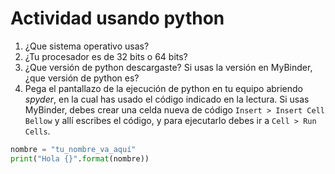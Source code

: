 # Actividad usando python

1.  ¿Que sistema operativo usas?  
1.  ¿Tu procesador es de 32 bits o 64 bits?  
1.  ¿Que versión de python descargaste? Si usas la versión en MyBinder, ¿que versión de python es?  
1.  Pega el pantallazo de la ejecución de python en tu equipo abriendo _spyder_, en la cual has usado el código indicado en la lectura. Si usas MyBinder, debes crear una celda nueva de código `Insert > Insert Cell Bellow` y allí escribes el código, y para ejecutarlo debes ir a `Cell > Run Cells`.  

````python
nombre = "tu_nombre_va_aquí"
print("Hola {}".format(nombre))
````
